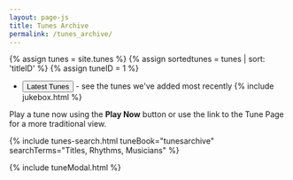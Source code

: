 ```yaml
---
layout: page-js
title: Tunes Archive
permalink: /tunes_archive/
---
```

    
{% assign tunes = site.tunes %}
{% assign sortedtunes = tunes | sort: 'titleID' %}
{% assign tuneID = 1 %}
<script>
window.store = {
    {% for tune in sortedtunes %}
        "{{ tuneID }}": {
            "title": "{{ tune.title | xml_escape }}",
            "tuneID": "{{ tuneID }}",
            "key": "{{ tune.key | xml_escape }}",
            "rhythm": "{{ tune.rhythm | xml_escape }}",
            "url": "{{ tune.url | xml_escape }}",
            "mp3": "{{ site.mp3_host | append: tune.mp3_file | xml_escape }}",
            "mp3_source": "{{ tune.mp3_source | strip_html | xml_escape }}",
            "repeats": "{{ tune.repeats }}",
            "parts": "{{ tune.parts }}",
            "abc": {{ tune.abc | jsonify }}
        }{% unless forloop.last %},{% endunless %}{% assign tuneID = tuneID | plus: 1 %}
    {% endfor %}
};
</script>

 - <input class="filterButton" type="button" onclick="window.location.href='/latest/';" value="Latest Tunes" /> - see the tunes we've added most recently
{% include jukebox.html %}

<p>
Play a tune now using the <strong>Play Now</strong> button or use the
link to the Tune Page for a more traditional view. 
</p>

{% include tunes-search.html tuneBook="tunesarchive" searchTerms="Titles, Rhythms, Musicians" %}

{% include tuneModal.html %}

<!-- START of Tunes Grid -->
<div class="gridParent">
  <div class="gridChild" id="tunesGrid"></div>
</div>

<script src="{{ site.js_host }}/js/buildGrid.js"></script>
<!-- END of Tunes Grid -->

<script>
buildGrid.initialiseLunrSearch();

document.addEventListener("DOMContentLoaded", function (event) {
    buildGrid.displayGrid("tunesarchive", "", window.store);

}, false);
</script>
